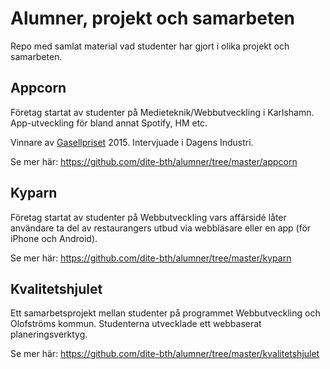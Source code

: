 # Alumner, projekt och samarbeten

Repo med samlat material vad studenter har gjort i olika projekt och samarbeten.


## Appcorn
Företag startat av studenter på Medieteknik/Webbutveckling i Karlshamn.
App-utveckling för bland annat Spotify, HM etc.

Vinnare av <a href="http://www.di.se/gasell/" target="_blank">Gasellpriset</a> 2015.
Intervjuade i Dagens Industri.

Se mer här: https://github.com/dite-bth/alumner/tree/master/appcorn


## Kyparn  
Företag startat av studenter på Webbutveckling vars affärsidé låter användare ta del av restaurangers utbud via webbläsare eller en app (för iPhone och Android).  

Se mer här: https://github.com/dite-bth/alumner/tree/master/kyparn



## Kvalitetshjulet
Ett samarbetsprojekt mellan studenter på programmet Webbutveckling och Olofströms kommun.
Studenterna utvecklade ett webbaserat planeringsverktyg.

Se mer här: https://github.com/dite-bth/alumner/tree/master/kvalitetshjulet
